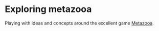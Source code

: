 # Exploring metazooa

Playing with ideas and concepts around the excellent game [Metazooa](https://metazooa.com/).
